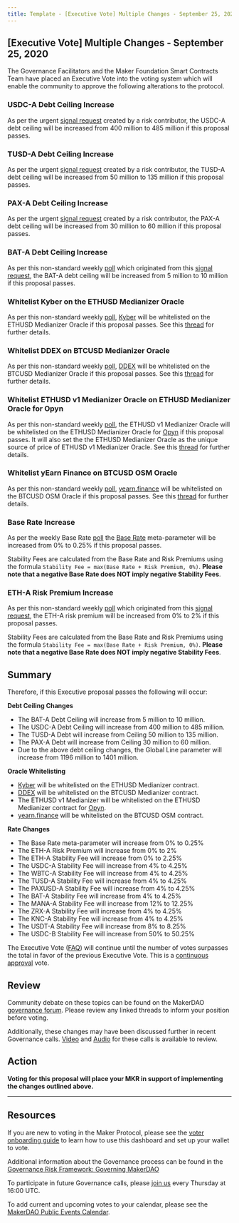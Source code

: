 ```yaml
---
title: Template - [Executive Vote] Multiple Changes - September 25, 2020
---
```


## [Executive Vote] Multiple Changes - September 25, 2020

The Governance Facilitators and the Maker Foundation Smart Contracts Team have placed an Executive Vote into the voting system which will enable the community to approve the following alterations to the protocol.

### USDC-A Debt Ceiling Increase

As per the urgent [signal request](https://forum.makerdao.com/t/signal-request-should-we-increase-stablecoin-dc-and-diversify-exposure/4331) created by a risk contributor, the USDC-A debt ceiling will be increased from 400 million to 485 million if this proposal passes.

### TUSD-A Debt Ceiling Increase

As per the urgent [signal request](https://forum.makerdao.com/t/signal-request-should-we-increase-stablecoin-dc-and-diversify-exposure/4331) created by a risk contributor, the TUSD-A debt ceiling will be increased from 50 million to 135 million if this proposal passes.

### PAX-A Debt Ceiling Increase

As per the urgent [signal request](https://forum.makerdao.com/t/signal-request-should-we-increase-stablecoin-dc-and-diversify-exposure/4331) created by a risk contributor, the PAX-A debt ceiling will be increased from 30 million to 60 million if this proposal passes.

### BAT-A Debt Ceiling Increase

As per this non-standard weekly [poll](https://vote.makerdao.com/polling-proposal/qmyzzgafxbq9zfeq2us8ghzxadtj9qlzorpny7fp7tkmlf) which originated from this [signal request](https://forum.makerdao.com/t/signal-request-adjust-the-bat-debt-ceiling/3919), the BAT-A debt ceiling will be increased from 5 million to 10 million if this proposal passes.

### Whitelist Kyber on the ETHUSD Medianizer Oracle

As per this non-standard weekly [poll](https://vote.makerdao.com/polling-proposal/qmx61tfcfodvcippiv8nqpye7wywq3rjotj11n73vh3ggp), [Kyber](https://kyber.network/) will be whitelisted on the ETHUSD Medianizer Oracle if this proposal passes. See this [thread](https://forum.makerdao.com/t/mip10c9-sp11-whitelist-kybers-promo-token-pricing-contract-on-ethusd-oracle/4193) for further details.

### Whitelist DDEX on BTCUSD Medianizer Oracle

As per this non-standard weekly [poll](https://vote.makerdao.com/polling-proposal/qmtbvw3dlunutchhpfkh7l1zjmpztqc65gyksjw6grykrt), [DDEX](https://ddex.io/) will be whitelisted on the BTCUSD Medianizer Oracle if this proposal passes. See this [thread](https://forum.makerdao.com/t/mip10c9-sp8-whitelist-ddex-on-wbtcusd-oracle/4094) for further details.

### Whitelist ETHUSD v1 Medianizer Oracle on ETHUSD Medianizer Oracle for Opyn

As per this non-standard weekly [poll](https://vote.makerdao.com/polling-proposal/qmeuuzmxbs8kymukxfrpfs8hlphvzwxuhrregyxwa5qgpr), the ETHUSD v1 Medianizer Oracle will be whitelisted on the ETHUSD Medianizer Oracle for [Opyn](https://opyn.co/) if this proposal passes. It will also set the the ETHUSD Medianizer Oracle as the unique source of price of ETHUSD v1 Medianizer Oracle. See this [thread](https://forum.makerdao.com/t/mip10c9-sp7-whitelist-opyn-on-ethusd-oracle/4061) for further details.

### Whitelist yEarn Finance on BTCUSD OSM Oracle

As per this non-standard weekly [poll](https://vote.makerdao.com/polling-proposal/qmugblgugdgypuzhjxdiywf78gdkbogl1y17w1ebmjqlte), [yearn.finance](https://yearn.finance/) will be whitelisted on the BTCUSD OSM Oracle if this proposal passes. See this [thread](https://forum.makerdao.com/t/mip10c9-sp10-whitelist-yearn-finance-on-btcusd-oracle/4192) for further details.

### Base Rate Increase

As per the weekly Base Rate [poll](https://vote.makerdao.com/polling-proposal/qmtxhavugj6ah2pnz5q3h7fyyoj5m7y2ebqb8wunk14slf) the [Base Rate](https://forum.makerdao.com/t/discussion-change-the-stability-fee-structure/2258) meta-parameter will be increased from 0% to 0.25% if this proposal passes.

Stability Fees are calculated from the Base Rate and Risk Premiums using the formula `Stability Fee = max(Base Rate + Risk Premium, 0%)`. **Please note that a negative Base Rate does NOT imply negative Stability Fees**.

### ETH-A Risk Premium Increase

As per this non-standard weekly [poll](https://vote.makerdao.com/polling-proposal/qmczwpsxxwmhdetdm1bp3gquhq7ygmvbjpd7ww1bwqspp6) which originated from this [signal request](https://forum.makerdao.com/t/signal-request-increase-eth-a-risk-premium-september-2020/4042), the ETH-A risk premium will be increased from 0% to 2% if this proposal passes.

Stability Fees are calculated from the Base Rate and Risk Premiums using the formula `Stability Fee = max(Base Rate + Risk Premium, 0%)`. **Please note that a negative Base Rate does NOT imply negative Stability Fees**.

## Summary

Therefore, if this Executive proposal passes the following will occur:

**Debt Ceiling Changes**

- The BAT-A Debt Ceiling will increase from 5 million to 10 million.
- The USDC-A Debt Ceiling will increase from 400 million to 485 million.
- The TUSD-A Debt will increase from Ceiling 50 million to 135 million.
- The PAX-A Debt will increase from Ceiling 30 million to 60 million.
- Due to the above debt ceiling changes, the Global Line parameter will increase from 1196 million to 1401 million.

**Oracle Whitelisting**

- [Kyber](https://kyber.network/) will be whitelisted on the ETHUSD Medianizer contract.
- [DDEX](https://ddex.io/) will be whitelisted on the BTCUSD Medianizer contract.
- The ETHUSD v1 Medianizer will be whitelisted on the ETHUSD Medianizer contract for [Opyn](https://opyn.co/).
- [yearn.finance](https://yearn.finance/) will be whitelisted on the BTCUSD OSM contract.

**Rate Changes**

- The Base Rate meta-parameter will increase from 0% to 0.25%
- The ETH-A Risk Premium will increase from 0% to 2%
- The ETH-A Stability Fee will increase from 0% to 2.25%
- The USDC-A Stability Fee will increase from 4% to 4.25%
- The WBTC-A Stability Fee will increase from 4% to 4.25%
- The TUSD-A Stability Fee will increase from 4% to 4.25%
- The PAXUSD-A Stability Fee will increase from 4% to 4.25%
- The BAT-A Stability Fee will increase from 4% to 4.25%
- The MANA-A Stability Fee will increase from 12% to 12.25%
- The ZRX-A Stability Fee will increase from 4% to 4.25%
- The KNC-A Stability Fee will increase from 4% to 4.25%
- The USDT-A Stability Fee will increase from 8% to 8.25%
- The USDC-B Stability Fee will increase from 50% to 50.25%

The Executive Vote ([FAQ](https://community-development.makerdao.com/makerdao-mcd-faqs/faqs#governance)) will continue until the number of votes surpasses the total in favor of the previous Executive Vote. This is a [continuous approval](https://community-development.makerdao.com/makerdao-mcd-faqs/faqs/governance#what-is-continuous-approval-voting) vote.

## Review

Community debate on these topics can be found on the MakerDAO [governance forum](https://forum.makerdao.com/). Please review any linked threads to inform your position before voting.

Additionally, these changes may have been discussed further in recent Governance calls. [Video](https://www.youtube.com/playlist?list=PLLzkWCj8ywWNq5-90-Id6VPSsrk4OWVan) and [Audio](https://soundcloud.com/makerdao/sets/governance-calls) for these calls is available to review.

## Action

**Voting for this proposal will place your MKR in support of implementing the changes outlined above.**

---

## Resources

If you are new to voting in the Maker Protocol, please see the [voter onboarding guide](https://community-development.makerdao.com/onboarding/voter-onboarding) to learn how to use this dashboard and set up your wallet to vote.

Additional information about the Governance process can be found in the [Governance Risk Framework: Governing MakerDAO](https://community-development.makerdao.com/governance/governance-risk-framework)

To participate in future Governance calls, please [join us](https://community-development.makerdao.com/governance/governance-and-risk-meetings) every Thursday at 16:00 UTC.

To add current and upcoming votes to your calendar, please see the [MakerDAO Public Events Calendar](https://calendar.google.com/calendar/embed?src=makerdao.com_3efhm2ghipksegl009ktniomdk%40group.calendar.google.com&ctz=America%2FLos_Angeles).
